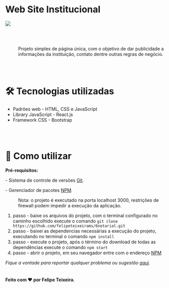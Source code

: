 <h1>Web Site Institucional</h1> 


<img src="https://github.com/felipeteixeirams/6notarial/assets/46509672/0a4507e2-0411-4acd-8623-7a00b3044f95" style="margin: 0 auto" width="auto" />

<br><br>

<dd>Projeto simples de página única, com o objetivo de dar publicidade a informações da instituição, contato dentre outras regras de negócio.</dd>

<br><br>

<h1>🛠️ Tecnologias utilizadas</h1> 

<ul>
    <li>Padrões web - HTML, CSS e JavaScript</li>
    <li>Library JavaScript - React.js</li>
    <li>Framework CSS - Bootstrap</li>
</ul>

<br><br>

<h1>📃 Como utilizar</h1>
<p><strong>Pré-requisitos:</strong></p>
<p>- Sistema de controle de versões <a href="https://git-scm.com/downloads" target="_blank">Git</a>.</p>
<p>- Gerenciador de pacotes <a href="https://nodejs.org/pt-br/download" target="_blank">NPM</a>.</p>
<dd>Nota: o projeto é executado na porta localhost 3000, restrições de firewall podem impedir a execução da aplicação.</dd>
<ol>
    <li>passo - baixe os arquivos do projeto, com o terminal configurado no caminho escolhido execute o comando <code>git clone https://github.com/felipeteixeirams/6notarial.git</code></li>
    <li>passo - baixei as dependencias necessárias a execução do projeto, executando no terminal o comando <code>npm install</code></li>
    <li>passo - execute o projeto, após o término do download de todas as dependências execute o comando <code>npm start</code></li>
    <li>passo - abrir o projeto, em seu navegador entre com o endereço <a href="https://127.0.0.1:3000" target="_blank">NPM</a></li>
</ol>
<em>Fique a vontade para reportar qualquer problema ou sugestão <a href="mailto:felipeteixeirams@gmail.com">aqui</a>.</em>
<br><br>


<h4>Feito com ❤️ por <a url="https://www.linkedin.com/in/felipeteixeirams/" target="_blank">Felipe Teixeira</a>.</h4>
